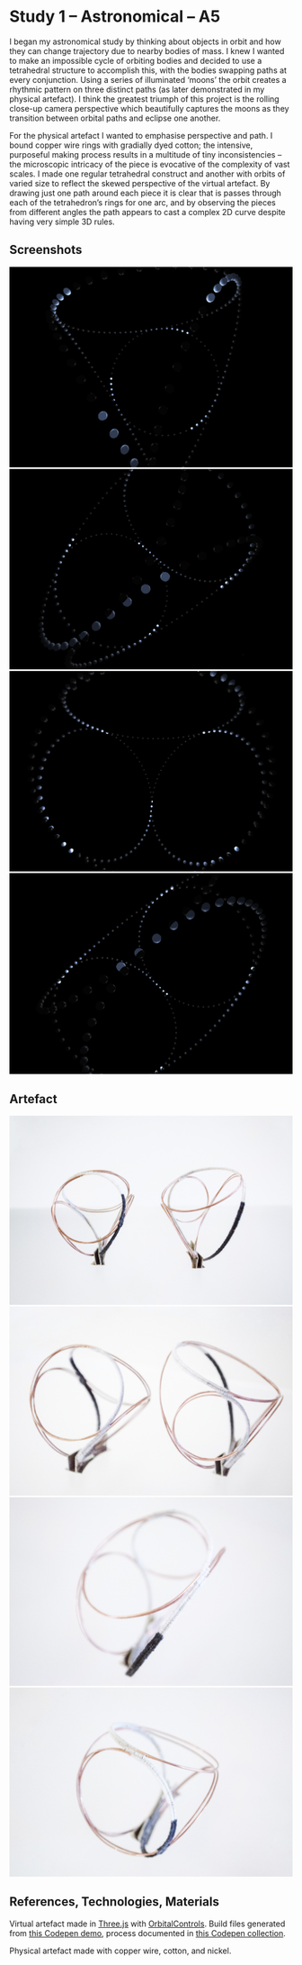 # Study 1 – Astronomical – A5

I began my astronomical study by thinking about objects in orbit and how they can change trajectory due to nearby bodies of mass. I knew I wanted to make an impossible cycle of orbiting bodies and decided to use a tetrahedral structure to accomplish this, with the bodies swapping paths at every conjunction. Using a series of illuminated ‘moons’ the orbit creates a rhythmic pattern on three distinct paths (as later demonstrated in my physical artefact). I think the greatest triumph of this project is the rolling close-up camera perspective which beautifully captures the moons as they transition between orbital paths and eclipse one another.

For the physical artefact I wanted to emphasise perspective and path. I bound copper wire rings with gradially dyed cotton; the intensive, purposeful making process results in a multitude of tiny inconsistencies – the microscopic intricacy of the piece is evocative of the complexity of vast scales. I made one regular tetrahedral construct and another with orbits of varied size to reflect the skewed perspective of the virtual artefact. By drawing just one path around each piece it is clear that is passes through each of the tetrahedron’s rings for one arc, and by observing the pieces from different angles the path appears to cast a complex 2D curve despite having very simple 3D rules.

## Screenshots

![Screenshot 1](/1-astronomical/screenshots/screenshot1.jpg?raw=true)
![Screenshot 2](/1-astronomical/screenshots/screenshot2.jpg?raw=true)
![Screenshot 3](/1-astronomical/screenshots/screenshot3.jpg?raw=true)
![Screenshot 4](/1-astronomical/screenshots/screenshot4.jpg?raw=true)

## Artefact

![Photo 1](/1-astronomical/artefact/photo1.jpg?raw=true)
![Photo 2](/1-astronomical/artefact/photo2.jpg?raw=true)
![Photo 3](/1-astronomical/artefact/photo3.jpg?raw=true)
![Photo 4](/1-astronomical/artefact/photo4.jpg?raw=true)

## References, Technologies, Materials

Virtual artefact made in [Three.js](https://github.com/mrdoob/three.js/) with [OrbitalControls](https://github.com/mattdesl/three-orbit-controls). Build files generated from [this Codepen demo](http://codepen.io/pouretrebelle/pen/b7bb4b12a2aacb0ccc59a0bebed0a681?editors=0010), process documented in [this Codepen collection](http://codepen.io/collection/c00f9333aecf5006e8abd269f88f5a74/).

Physical artefact made with copper wire, cotton, and nickel.
